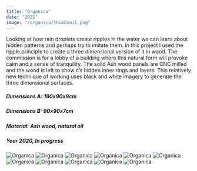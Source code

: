 ```yaml
---
title: "Organica"
date: "2022"
image: "/organica/thumbnail.png"
---
```


Looking at how rain droplets create ripples in the water we can learn about hidden patterns and perhaps try to imitate them. In this project I used the ripple principle to create a three dimensional version of it in wood. The commission is for a lobby of a building where this natural form will provoke calm and a sense of tranquility. The solid Ash wood panels are CNC milled and the wood is left to show it’s hidden inner rings and layers. This relatively new technique of working uses black and white imagery to generate the three dimensional surfaces.

##### Dimensions A: 180x90x9cm

##### Dimensions B: 90x90x7cm

##### Material: Ash wood, natural oil

##### Year 2020, In progress

<!--  -->

![Organica](/organica/2.png#thumb "Organica")
![Organica](/organica/3.png "Organica")
![Organica](/organica/4.png "Organica")
![Organica](/organica/5.png "Organica")
![Organica](/organica/6.png "Organica")
![Organica](/organica/7.png "Organica")
![Organica](/organica/8.png "Organica")
![Organica](/organica/9.png "Organica")
![Organica](/organica/10.png "Organica")
![Organica](/organica/11.png "Organica")
![Organica](/organica/12.png "Organica")
